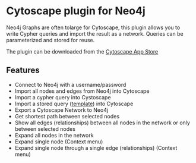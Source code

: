 # Cytoscape plugin for Neo4j

Neo4j Graphs are often tolarge for Cytoscape, this plugin allows you to write Cypher queries and import the result as a network. 
Queries can be parameterized and stored for reuse.  

The plugin can be downloaded from the [Cytoscape App Store](http://apps.cytoscape.org/apps/cytoscapeneo4jplugin)

## Features
- Connect to Neo4j with a username/password
- Import all nodes and edges from Neo4j into Cytoscape
- Import a cypher query into Cystoscape
- Import a stored query ([template](doc/template.md)) into Cytoscape
- Export a Cytoscape Network to Neo4j
- Get shortest path between selected nodes
- Show all edges (relationships) between all nodes in the network or only between selected nodes
- Expand all nodes in the network
- Expand single node (Context menu)
- Expand single node through a single edge (relationships) (Context menu)